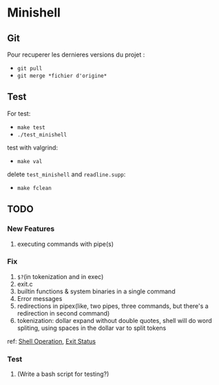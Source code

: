 # Minishell

## Git

Pour recuperer les dernieres versions du projet :
- `git pull`
- `git merge *fichier d'origine*`

## Test

For test:
- `make test`
- `./test_minishell`

test with valgrind:
- `make val`

delete `test_minishell` and `readline.supp`:
- `make fclean`

## TODO

### New Features
1. executing commands with pipe(s)

### Fix
1. `$?`(in tokenization and in exec)
2. exit.c 
3. builtin functions & system binaries in a single command
4. Error messages
5. redirections in pipex(like, two pipes, three commands, but there's a redirection in second command)
6. tokenization: dollar expand without double quotes, shell will do word spliting, using spaces in the dollar var to split tokens

ref:
[Shell Operation](https://www.gnu.org/savannah-checkouts/gnu/bash/manual/html_node/Shell-Operation.html), 
[Exit Status](https://www.gnu.org/savannah-checkouts/gnu/bash/manual/html_node/Exit-Status.html)


### Test
1. (Write a bash script for testing?) 